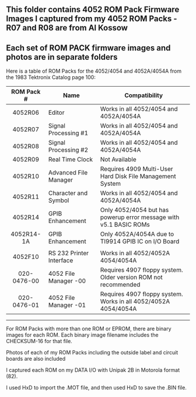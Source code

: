 This folder contains 4052 ROM Pack Firmware Images I captured from my 4052 ROM Packs - R07 and R08 are from Al Kossow
-----

Each set of ROM PACK firmware images and photos are in separate folders
-------

Here is a table of ROM Packs for the 4052/4054 and 4052A/4054A from the 1983 Tektronix Catalog page 100:

| ROM Pack # | Name   | Compatibility | 
|:----------:|----------|----------|
| 4052R06    | Editor   | Works in all 4052/4054 and 4052A/4054A |
| 4052R07    | Signal Processing #1 | Works in all 4052/4054 and 4052A/4054A |
| 4052R08    | Signal Processing #2 | Works in all 4052/4054 and 4052A/4054A |
| 4052R09    | Real Time Clock      | Not Available |
| 4052R10    | Advanced File Manager | Requires 4909 Multi-User Hard Disk File Management System |
| 4052R11    | Character and Symbol  | Works in all 4052/4054 and 4052A/4054A |
| 4052R14    | GPIB Enhancement      | Only 4052/4054 but has powerup error message with v5.1 BASIC ROMs |
| 4052R14-1A | GPIB Enhancement      | Only 4052A/4054A due to TI9914 GPIB IC on I/O Board |
|            |                       |                              |
| 4052F10    | RS 232 Printer Interface | Works in all 4052/4052A 4054/4054A |
| 020-0476-00 | 4052 File Manager -00     | Requires 4907 floppy system.  Older version ROM not recommended     |
| 020-0476-01 | 4052 File Manager -01     | Requires 4907 floppy system.  Works in all 4052/4052A 4054/4054A    |

------
For ROM Packs with more than one ROM or EPROM, there are binary images for each ROM.  Each binary image filename includes the CHECKSUM-16 for that file.

Photos of each of my ROM Packs including the outside label and circuit boards are also included


I captured each ROM on my DATA I/O with Unipak 2B in Motorola format (82).

I used HxD to import the .MOT file, and then used HxD to save the .BIN file.
